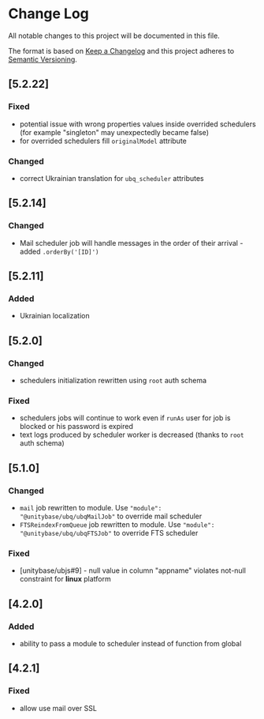 # Change Log
All notable changes to this project will be documented in this file.

The format is based on [Keep a Changelog](http://keepachangelog.com/)
and this project adheres to [Semantic Versioning](http://semver.org/).

## [5.2.22]
### Fixed
 - potential issue with wrong properties values inside overrided schedulers (for example "singleton" may unexpectedly became false) 
 - for overrided schedulers fill `originalModel` attribute
 
### Changed
 - correct Ukrainian translation for `ubq_scheduler` attributes
 
## [5.2.14]
### Changed
 - Mail scheduler job will handle messages in the order
 of their arrival - added `.orderBy('[ID]')`
       
## [5.2.11]
### Added
 - Ukrainian localization

## [5.2.0]
### Changed
 - schedulers initialization rewritten using `root` auth schema
 
### Fixed
 - schedulers jobs will continue to work even if `runAs` user for job
  is blocked or his password is expired
 - text logs produced by scheduler worker is decreased (thanks to `root` auth schema)
 
## [5.1.0]
### Changed
 - `mail` job rewritten to module. Use `"module": "@unitybase/ubq/ubqMailJob"` to override mail scheduler
 - `FTSReindexFromQueue` job rewritten to module. Use `"module": "@unitybase/ubq/ubqFTSJob"` to override FTS scheduler

### Fixed
 - [unitybase/ubjs#9] - null value in column "appname" violates not-null constraint for **linux** platform

## [4.2.0]
### Added
 - ability to pass a module to scheduler instead of function from global

## [4.2.1]
### Fixed
 - allow use mail over SSL


